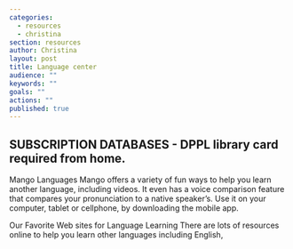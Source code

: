 ```yaml
---
categories: 
  - resources
  - christina
section: resources
author: Christina
layout: post
title: Language center
audience: ""
keywords: ""
goals: ""
actions: ""
published: true
---
```


##  SUBSCRIPTION DATABASES - DPPL library card required from home.

Mango Languages
Mango offers a variety of fun ways to help you learn another language, including videos. It even has a voice comparison feature that compares your pronunciation to a native speaker’s. Use it on your computer, tablet or cellphone, by downloading the mobile app.

Our Favorite Web sites for Language Learning
There are lots of resources online to help you learn other languages including English, 
